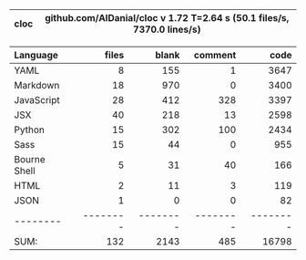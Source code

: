 cloc|github.com/AlDanial/cloc v 1.72  T=2.64 s (50.1 files/s, 7370.0 lines/s)
--- | ---

Language|files|blank|comment|code
:-------|-------:|-------:|-------:|-------:
YAML|8|155|1|3647
Markdown|18|970|0|3400
JavaScript|28|412|328|3397
JSX|40|218|13|2598
Python|15|302|100|2434
Sass|15|44|0|955
Bourne Shell|5|31|40|166
HTML|2|11|3|119
JSON|1|0|0|82
--------|--------|--------|--------|--------
SUM:|132|2143|485|16798
